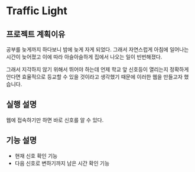 # Traffic Light

## 프로젝트 계획이유
공부를 늦게까지 하다보니 밤에 늦게 자게 되었다. 그래서 자연스럽게 아침에 일어나는 시간이 늦어졌고 이에 따라 아슬아슬하게 집에서 나오는 일이 빈번해졌다. 

그래서 지각하지 않기 위해서 뛰어야 하는데 언제 학교 앞 신호등이 열리는지 정확하게 안다면 효율적으로 등교할 수 있을 것이라고 생각했기 때문에 이러한 웹을 만들고자 했습니다.

## 실행 설명
웹에 접속하기만 하면 바로 신호를 알 수 있다.

## 기능 설명
- 현재 신호 확인 기능
- 다음 신호로 변하기까지 남은 시간 확인 기능